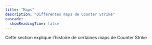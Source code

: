 ```yaml
---
title: "Maps"
description: "Différentes maps de Counter Strike"
cascade:
  showReadingTime: false
---
```


Cette section explique l'histoire de certaines maps de Counter Strike